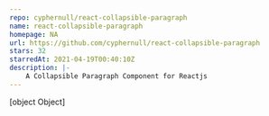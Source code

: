 ```yaml
---
repo: cyphernull/react-collapsible-paragraph
name: react-collapsible-paragraph
homepage: NA
url: https://github.com/cyphernull/react-collapsible-paragraph
stars: 32
starredAt: 2021-04-19T00:40:10Z
description: |-
    A Collapsible Paragraph Component for Reactjs
---
```


[object Object]
